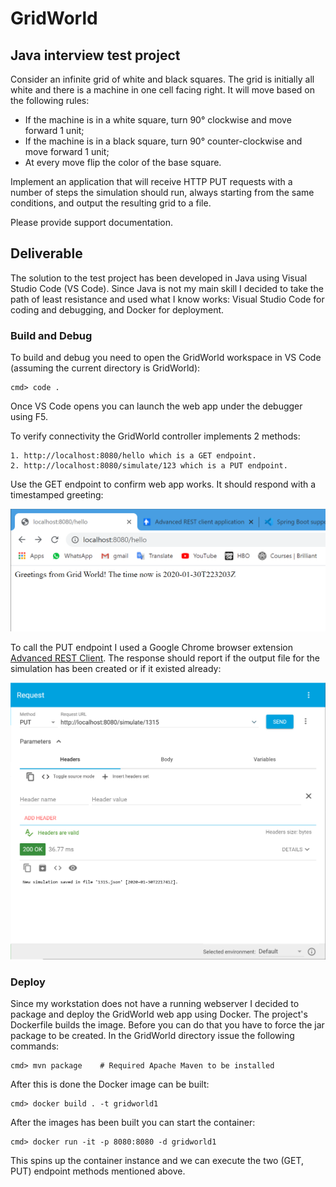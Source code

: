 # GridWorld

## Java interview test project

Consider an infinite grid of white and black squares. The grid is initially all white and there is a machine in one cell facing right. It will move based on the following rules:

+ If the machine is in a white square, turn 90° clockwise and move forward 1 unit;
+ If the machine is in a black square, turn 90° counter-clockwise and move forward 1 unit;
+ At every move flip the color of the base square.

Implement an application that will receive HTTP PUT requests with a number of steps the simulation should run, always starting from the same conditions, and output the resulting grid to a file.

Please provide support documentation.

## Deliverable

The solution to the test project has been developed in Java using Visual Studio Code (VS Code). Since Java is not my main skill I decided to take the path of least resistance and used what I know works: Visual Studio Code for coding and debugging, and Docker for deployment.

### Build and Debug

To build and debug you need to open the GridWorld workspace in VS Code (assuming the current directory is GridWorld):

    cmd> code .

Once VS Code opens you can launch the web app under the debugger using F5.

To verify connectivity the GridWorld controller implements 2 methods:

    1. http://localhost:8080/hello which is a GET endpoint.
    2. http://localhost:8080/simulate/123 which is a PUT endpoint.

Use the GET endpoint to confirm web app works. It should respond with a timestamped greeting:

![Chrome Browser for (GET) hello)](images/Chrome-HelloOutput.png)

To call the PUT endpoint I used a Google Chrome browser extension [Advanced REST Client](https://restforchrome.blogspot.com/?utm_source=ARC&utm_medium=InsideApplication&utm_campaign=About). The response should report if the output file for the simulation has been created or if it existed already:

![Advanced REST Client (PUT) simulate)](images/ARC-OutputSimulate.png)

### Deploy

Since my workstation does not have a running webserver I decided to package and deploy the GridWorld web app using Docker. The project's Dockerfile builds the image. Before you can do that you have to force the jar package to be created. In the GridWorld directory issue the following commands:

    cmd> mvn package    # Required Apache Maven to be installed

After this is done the Docker image can be built:

    cmd> docker build . -t gridworld1

After the images has been built you can start the container:

    cmd> docker run -it -p 8080:8080 -d gridworld1

This spins up the container instance and we can execute the two (GET, PUT) endpoint methods mentioned above.
